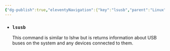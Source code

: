 ```yaml
---
{"dg-publish":true,"eleventyNavigation":{"key":"lsusb","parent":"Linux"},"permalink":"/tech-notes/linux/lsusb/","dgHomeLink":true,"dgPassFrontmatter":true}
---
```


- ### `lsusb`

  This command is similar to lshw but is returns information about USB buses on the system and any devices connected to them.